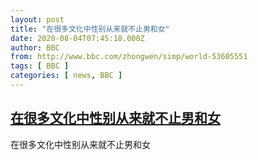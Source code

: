 ```yaml
---
layout: post
title: "在很多文化中性别从来就不止男和女"
date: 2020-08-04T07:45:18.000Z
author: BBC
from: http://www.bbc.com/zhongwen/simp/world-53605551
tags: [ BBC ]
categories: [ news, BBC ]
---
```

<!--1596527118000-->
[在很多文化中性别从来就不止男和女](http://www.bbc.com/zhongwen/simp/world-53605551)
------

<div>
在很多文化中性别从来就不止男和女
</div>
